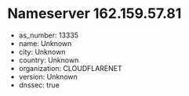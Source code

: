 # Nameserver 162.159.57.81

* as_number: 13335
* name: Unknown
* city: Unknown
* country: Unknown
* organization: CLOUDFLARENET
* version: Unknown
* dnssec: true
